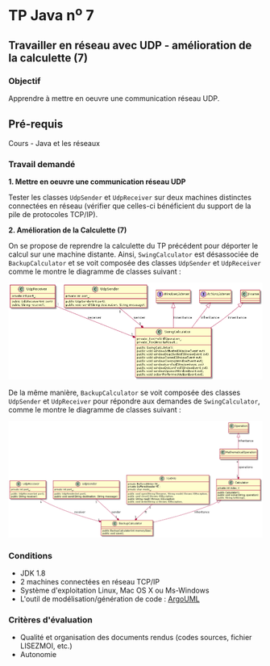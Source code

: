 # TP Java n<sup>o</sup> 7

## Travailler en réseau avec UDP - amélioration de la calculette (7)

### Objectif
Apprendre à mettre en oeuvre une communication réseau UDP.

## Pré-requis
Cours - Java et les réseaux

### Travail demandé

**1\. Mettre en oeuvre une communication réseau UDP**

Tester les classes `UdpSender` et `UdpReceiver` sur deux machines distinctes connectées en réseau (vérifier que celles-ci bénéficient du support de la pile de protocoles TCP/IP).

**2\. Amélioration de la Calculette (7)**

On se propose de reprendre la calculette du TP précédent pour déporter le calcul sur une machine distante. Ainsi, `SwingCalculator` est désassociée de `BackupCalculator` et se voit composée des  classes `UdpSender` et `UdpReceiver` comme le montre le diagramme de classes suivant :

![Diagramme de classes 1](tp07/classes1.png)

De la même manière, `BackupCalculator` se voit composée des classes `UdpSender` et `UdpReceiver` pour répondre aux demandes de `SwingCalculator`, comme le montre le diagramme de classes suivant :

![Diagramme de classes 2](tp07/classes2.png)

### Conditions
*   JDK 1.8
*   2 machines connectées en réseau TCP/IP
*   Système d'exploitation Linux, Mac OS X ou Ms-Windows
*   L'outil de modélisation/génération de code : [ArgoUML](http://argouml-fr.tigris.org/)

### Critères d'évaluation
*   Qualité et organisation des documents rendus (codes sources, fichier LISEZMOI, etc.)
*   Autonomie
